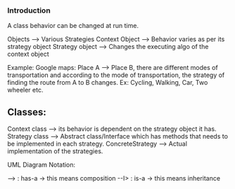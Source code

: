 ### Introduction
A class behavior can be changed at run time.

Objects 		--> Various Strategies
Context Object 	--> Behavior varies as per its strategy object
Strategy object --> Changes the executing algo of the context object

Example: Google maps:
Place A --> Place B, there are different modes of transportation and according to the mode of transportation, the
strategy of finding the route from A to B changes. Ex: Cycling, Walking, Car, Two wheeler etc.

## Classes:

Context class		--> its behavior is dependent on the strategy object it has.
Strategy class		--> Abstract class/Interface which has methods that needs to be implemented in each strategy.
ConcreteStrategy	--> Actual implementation of the strategies.



UML Diagram Notation:

-->		:	has-a  	-> this means composition
--I>	:	is-a	-> this means inheritance